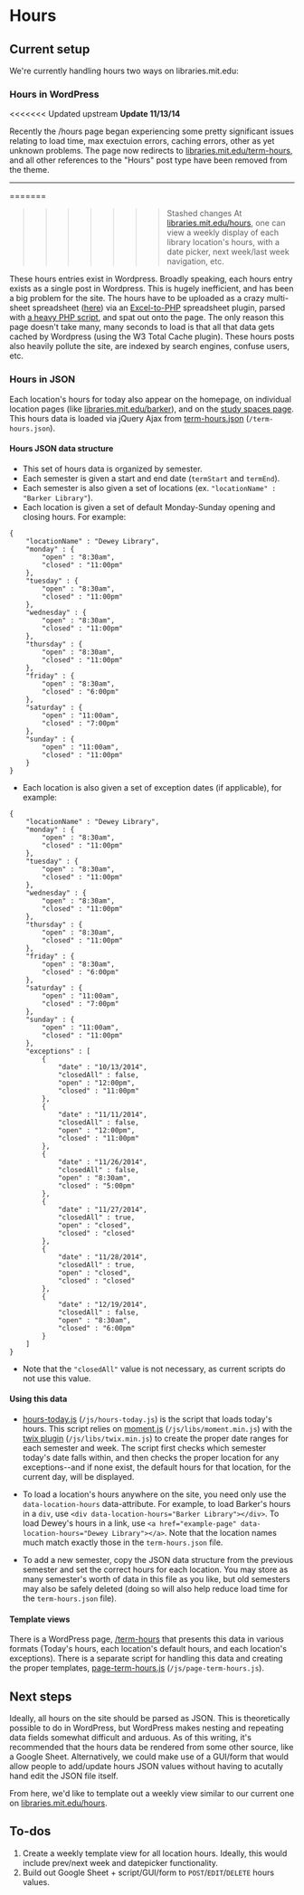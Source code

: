 # Hours

## Current setup

We're currently handling hours two ways on libraries.mit.edu:

### Hours in WordPress

<<<<<<< Updated upstream
__Update 11/13/14__

Recently the /hours page began experiencing some pretty significant issues relating to load time, max exectuion errors, caching errors, other as yet unknown problems. The page now redirects to [libraries.mit.edu/term-hours](http://libraries.mit.edu/term-hours), and all other references to the "Hours" post type have been removed from the theme.

----

=======
>>>>>>> Stashed changes
At [libraries.mit.edu/hours](http://libraries.mit.edu/hours), one can view a weekly display of each library location's hours, with a date picker, next week/last week navigation, etc.

These hours entries exist in Wordpress. Broadly speaking, each hours entry exists as a single post in Wordpress. This is hugely inefficient, and has been a big problem for the site. The hours have to be uploaded as a crazy multi-sheet spreadsheet ([here](//wikis.mit.edu/confluence/display/UXWS/Hours)) via an [Excel-to-PHP](https://github.com/zgreen/MITlibraries-parent/tree/prod/libs/PHPExcel-develop) spreadsheet plugin, parsed with [a heavy PHP script](github.com/zgreen/MITlibraries-parent/blob/prod/lib/hours.php), and spat out onto the page. The only reason this page doesn't take many, many seconds to load is that all that data gets cached by Wordpress (using the W3 Total Cache plugin). These hours posts also heavily pollute the site, are indexed by search engines, confuse users, etc.

### Hours in JSON

Each location's hours for today also appear on the homepage, on individual location pages (like [libraries.mit.edu/barker](//libraries.mit.edu)), and on the [study spaces page](libraries.mit.edu/study). This hours data is loaded via jQuery Ajax from [term-hours.json](//github.com/zgreen/MITlibraries-parent/blob/prod/term-hours.json) (`/term-hours.json`).

#### Hours JSON data structure

- This set of hours data is organized by semester.
- Each semester is given a start and end date (`termStart` and `termEnd`).
- Each semester is also given a set of locations (ex. `"locationName" : "Barker Library"`). 
- Each location is given a set of default Monday-Sunday opening and closing hours. For example:
```
{
	"locationName" : "Dewey Library",
	"monday" : {
		"open" : "8:30am",
		"closed" : "11:00pm"
	},
	"tuesday" : {
		"open" : "8:30am",
		"closed" : "11:00pm"
	},
	"wednesday" : {
		"open" : "8:30am",
		"closed" : "11:00pm"
	},
	"thursday" : {
		"open" : "8:30am",
		"closed" : "11:00pm"
	},
	"friday" : {
		"open" : "8:30am",
		"closed" : "6:00pm"
	},
	"saturday" : {
		"open" : "11:00am",
		"closed" : "7:00pm"
	},
	"sunday" : {
		"open" : "11:00am",
		"closed" : "11:00pm"
	}
}
```
- Each location is also given a set of exception dates (if applicable), for example:
```
{
	"locationName" : "Dewey Library",
	"monday" : {
		"open" : "8:30am",
		"closed" : "11:00pm"
	},
	"tuesday" : {
		"open" : "8:30am",
		"closed" : "11:00pm"
	},
	"wednesday" : {
		"open" : "8:30am",
		"closed" : "11:00pm"
	},
	"thursday" : {
		"open" : "8:30am",
		"closed" : "11:00pm"
	},
	"friday" : {
		"open" : "8:30am",
		"closed" : "6:00pm"
	},
	"saturday" : {
		"open" : "11:00am",
		"closed" : "7:00pm"
	},
	"sunday" : {
		"open" : "11:00am",
		"closed" : "11:00pm"
	},
	"exceptions" : [
		{
			"date" : "10/13/2014",
			"closedAll" : false,
			"open" : "12:00pm",
			"closed" : "11:00pm"
		},
		{
			"date" : "11/11/2014",
			"closedAll" : false,
			"open" : "12:00pm",
			"closed" : "11:00pm"
		},
		{
			"date" : "11/26/2014",
			"closedAll" : false,
			"open" : "8:30am",
			"closed" : "5:00pm"
		},
		{
			"date" : "11/27/2014",
			"closedAll" : true,
			"open" : "closed",
			"closed" : "closed"
		},
		{
			"date" : "11/28/2014",
			"closedAll" : true,
			"open" : "closed",
			"closed" : "closed"
		},
		{
			"date" : "12/19/2014",
			"closedAll" : false,
			"open" : "8:30am",
			"closed" : "6:00pm"
		}
	]
}
```
- Note that the `"closedAll"` value is not necessary, as current scripts do not use this value.

#### Using this data

- [hours-today.js](//github.com/zgreen/MITlibraries-parent/blob/prod/js/hours-today.js) (`/js/hours-today.js`) is the script that loads today's hours. This script relies on [moment.js](//github.com/zgreen/MITlibraries-parent/blob/prod/js/libs/moment.min.js) (`/js/libs/moment.min.js`) with the [twix plugin](//github.com/zgreen/MITlibraries-parent/blob/prod/js/libs/twix.min.js) (`/js/libs/twix.min.js`) to create the proper date ranges for each semester and week. The script first checks which semester today's date falls within, and then checks the proper location for any exceptions--and if none exist, the default hours for that location, for the current day, will be displayed.

- To load a location's hours anywhere on the site, you need only use the `data-location-hours` data-attribute. For example, to load Barker's hours in a `div`, use `<div data-location-hours="Barker Library"></div>`. To load Dewey's hours in a link, use `<a href="example-page" data-location-hours="Dewey Library"></a>`. Note that the location names much match exactly those in the `term-hours.json` file.

- To add a new semester, copy the JSON data structure from the previous semester and set the correct hours for each location. You may store as many semester's worth of data in this file as you like, but old semesters may also be safely deleted (doing so will also help reduce load time for the `term-hours.json` file).

#### Template views

There is a WordPress page, [/term-hours](//libraries.mit.edu/term-hours) that presents this data in various formats (Today's hours, each location's default hours, and each location's exceptions). There is a separate script for handling this data and creating the proper templates, [page-term-hours.js](//github.com/zgreen/MITlibraries-parent/blob/prod/js/page-term-hours.js) (`/js/page-term-hours.js`).

## Next steps

Ideally, all hours on the site should be parsed as JSON. This is theoretically possible to do in WordPress, but WordPress makes nesting and repeating data fields somewhat difficult and arduous. As of this writing, it's recommended that the hours data be rendered from some other source, like a Google Sheet. Alternatively, we could make use of a GUI/form that would allow people to add/update hours JSON values without having to acutally hand edit the JSON file itself.

From here, we'd like to template out a weekly view similar to our current one on [libraries.mit.edu/hours](http://libraries.mit.edu/hours).

## To-dos

1. Create a weekly template view for all location hours. Ideally, this would include prev/next week and datepicker functionality.
2. Build out Google Sheet + script/GUI/form to `POST`/`EDIT`/`DELETE` hours values.